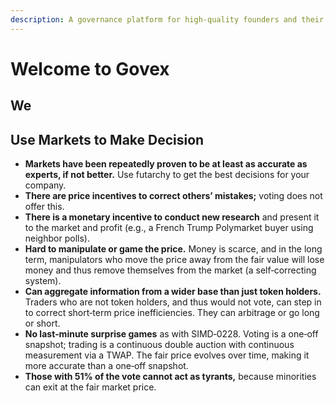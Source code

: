 ```yaml
---
description: A governance platform for high-quality founders and their communities.
---
```


# Welcome to Govex

## We

## Use Markets to Make Decision

* **Markets have been repeatedly proven to be at least as accurate as experts, if not better.** Use futarchy to get the best decisions for your company.
* **There are price incentives to correct others’ mistakes;** voting does not offer this.
* **There is a monetary incentive to conduct new research** and present it to the market and profit (e.g., a French Trump Polymarket buyer using neighbor polls).
* **Hard to manipulate or game the price.** Money is scarce, and in the long term, manipulators who move the price away from the fair value will lose money and thus remove themselves from the market (a self‑correcting system).
* **Can aggregate information from a wider base than just token holders.** Traders who are not token holders, and thus would not vote, can step in to correct short‑term price inefficiencies. They can arbitrage or go long or short.
* **No last‑minute surprise games** as with SIMD‑0228. Voting is a one‑off snapshot; trading is a continuous double auction with continuous measurement via a TWAP. The fair price evolves over time, making it more accurate than a one‑off snapshot.
* **Those with 51% of the vote cannot act as tyrants,** because minorities can exit at the fair market price.

